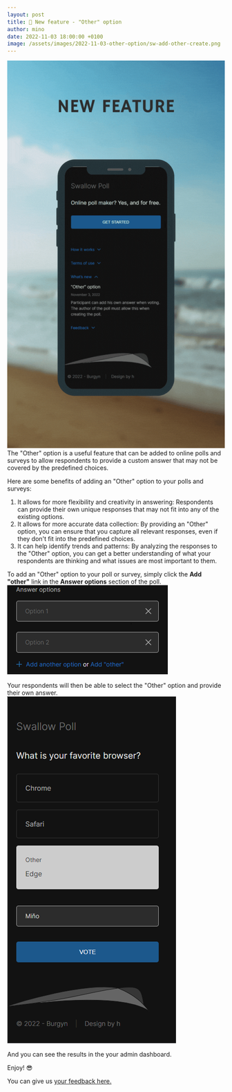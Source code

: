 ```yaml
---
layout: post
title: 📢 New feature - "Other" option
author: mino
date: 2022-11-03 18:00:00 +0100
image: /assets/images/2022-11-03-other-option/sw-add-other-create.png
---
```


[![Other option](/assets/images/2022-11-03-other-option/other-option.gif)](https://app.swallowpoll.com/)
The "Other" option is a useful feature that can be added to online polls and surveys to allow respondents to provide a custom answer that may not be covered by the predefined choices.

Here are some benefits of adding an "Other" option to your polls and surveys:

1. It allows for more flexibility and creativity in answering: Respondents can provide their own unique responses that may not fit into any of the existing options.
2. It allows for more accurate data collection: By providing an "Other" option, you can ensure that you capture all relevant responses, even if they don't fit into the predefined choices.
3. It can help identify trends and patterns: By analyzing the responses to the "Other" option, you can get a better understanding of what your respondents are thinking and what issues are most important to them.

To add an "Other" option to your poll or survey, simply click the **Add "other"** link in the **Answer options** section of the poll.
[![Add "other" option](/assets/images/2022-11-03-other-option/sw-add-other.png)](/assets/images/2022-11-03-other-option/sw-add-other.png)

Your respondents will then be able to select the "Other" option and provide their own answer.
[![Other option](/assets/images/2022-11-03-other-option/sw-voting.png)](/assets/images/2022-11-03-other-option/sw-voting.png)

And you can see the results in the your admin dashboard.

Enjoy! 😎

You can give us [your feedback here.](https://app.swallowpoll.com/jvRQRcqbLj)
